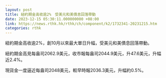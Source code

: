 ```yaml
---
layout: post
title: 紐約期金高收逾2%　受美元和美債息回落帶動
date: 2023-12-15 05:30:11.000000000 +08:00
link: https://news.rthk.hk/rthk/ch/component/k2/1732341-20231215.htm
categories: rthk
---
```


紐約期金高收逾2%，創10月以來最大單日升幅，受美元和美債息回落帶動。

紐約期金高見每盎司2062.9美元，收市報每盎司2044.9美元，升47.6美元，升幅近2.4%。

現貨金一度逼近每盎司2048美元，較早時報2036.3美元，升幅約0.5%。

